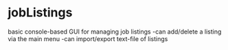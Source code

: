 # jobListings
basic console-based GUI for managing job listings
-can add/delete a listing via the main menu
-can import/export text-file of listings

